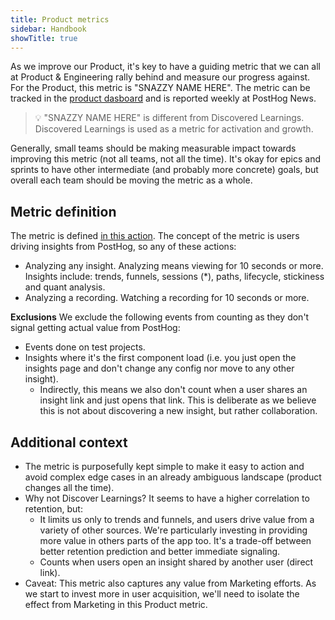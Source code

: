 ```yaml
---
title: Product metrics
sidebar: Handbook
showTitle: true
---
```


As we improve our Product, it's key to have a guiding metric that we can all at Product & Engineering rally behind and measure our progress against. For the Product, this metric is "SNAZZY NAME HERE". The metric can be tracked in the [product dasboard][dashboard] and is reported weekly at PostHog News.

> 💡 "SNAZZY NAME HERE" is different from Discovered Learnings. Discovered Learnings is used as a metric for activation and growth.

Generally, small teams should be making measurable impact towards improving this metric (not all teams, not all the time). It's okay for epics and sprints to have other intermediate (and probably more concrete) goals, but overall each team should be moving the metric as a whole.

## Metric definition
The metric is defined [in this action][action]. The concept of the metric is users driving insights from PostHog, so any of these actions:
- Analyzing any insight. Analyzing means viewing for 10 seconds or more. Insights include: trends, funnels, sessions (*), paths, lifecycle, stickiness and quant analysis.
- Analyzing a recording. Watching a recording for 10 seconds or more.


**Exclusions**
We exclude the following events from counting as they don't signal getting actual value from PostHog:
- Events done on test projects.
- Insights where it's the first component load (i.e. you just open the insights page and don't change any config nor move to any other insight).
  - Indirectly, this means we also don't count when a user shares an insight link and just opens that link. This is deliberate as we believe this is not about discovering a new insight, but rather collaboration.


## Additional context
- The metric is purposefully kept simple to make it easy to action and avoid complex edge cases in an already ambiguous landscape (product changes all the time).
- Why not Discover Learnings? It seems to have a higher correlation to retention, but:
  - It limits us only to trends and funnels, and users drive value from a variety of other sources. We're particularly investing in providing more value in others parts of the app too. It's a trade-off between better retention prediction and better immediate signaling.
  - Counts when users open an insight shared by another user (direct link).
- Caveat: This metric also captures any value from Marketing efforts. As we start to invest more in user acquisition, we'll need to isolate the effect from Marketing in this Product metric.


[dashboard]: https://app.posthog.com/dashboard/14719
[action]: https://app.posthog.com/action/10784